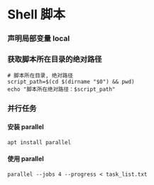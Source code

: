 # Shell 脚本

### 声明局部变量 local

### 获取脚本所在目录的绝对路径

``` shell
# 脚本所在目录, 绝对路径
script_path=$(cd $(dirname "$0") && pwd)  
echo "脚本所在绝对路径：$script_path"
```

### 并行任务

#### 安装 parallel

``` apt install parallel ```

#### 使用 parallel

``` shell
parallel --jobs 4 --progress < task_list.txt

```